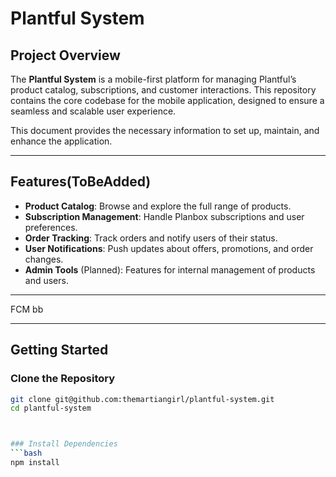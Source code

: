# Plantful System

## Project Overview
The **Plantful System** is a mobile-first platform for managing Plantful’s product catalog, subscriptions, and customer interactions. This repository contains the core codebase for the mobile application, designed to ensure a seamless and scalable user experience.

This document provides the necessary information to set up, maintain, and enhance the application.

---

## Features(ToBeAdded)
- **Product Catalog**: Browse and explore the full range of products.
- **Subscription Management**: Handle Planbox subscriptions and user preferences.
- **Order Tracking**: Track orders and notify users of their status.
- **User Notifications**: Push updates about offers, promotions, and order changes.
- **Admin Tools** (Planned): Features for internal management of products and users.

---


FCM bb


---

## Getting Started
### Clone the Repository
```bash
git clone git@github.com:themartiangirl/plantful-system.git
cd plantful-system



### Install Dependencies
```bash
npm install



